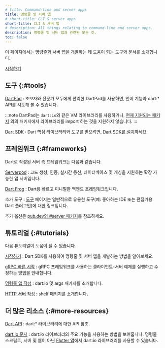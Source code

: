 ```yaml
---
# title: Command-line and server apps
title: 명령줄 및 서버 앱
# short-title: CLI & server apps
short-title: CLI & 서버 앱
# description: All things relating to command-line and server apps.
description: 명령줄 및 서버 앱과 관련된 모든 것.
toc: false
---
```


이 페이지에서는 명령줄과 서버 앱을 개발하는 데 도움이 되는 도구와 문서를 소개합니다.

<p class="text-center">
  <a href="/tutorials/server/get-started" class="btn btn-primary btn-lg">시작하기</a>
</p>


## 도구 {:#tools}

[DartPad](/tools/dartpad)
: 초보자와 전문가 모두에게 편리한 DartPad를 사용하면,
  언어 기능과 dart:* API를 시도해 볼 수 있습니다.

  :::note
  DartPad는 `dart:io`와 같은 VM 라이브러리를 사용하거나, 
  [현재 지원되는 패키지][currently supported packages] 외의 패키지에서 라이브러리를 import 하는 것을 지원하지 않습니다.
  :::

[currently supported packages]: {{site.repo.dart.org}}/dart-pad/wiki/Package-and-plugin-support#currently-supported-packages

[Dart SDK](/tools/sdk)
: Dart 핵심 라이브러리와 [도구](/tools)를 받으려면, [Dart SDK를 설치](/get-dart)하세요.

## 프레임워크 {:#frameworks}

Dart로 작성된 서버 측 프레임워크는 다음과 같습니다.

[Serverpod](https://serverpod.dev)
: 코드 생성, 인증, 실시간 통신, 데이터베이스 및 캐싱을 지원하는 확장 가능한 앱 서버입니다.

[Dart Frog](https://dartfrog.vgv.dev/)
: Dart용 빠르고 미니멀한 백엔드 프레임워크입니다.

추가 도구
: [도구](/tools) 페이지는 일반적으로 유용한 도구(예: 좋아하는 IDE 또는 편집기용 Dart 플러그인)에 대한 링크입니다.

추가 옵션은 [pub.dev의 #server 패키지]({{site.pub-pkg}}?q=topic%3Aserver)를 참조하세요.

## 튜토리얼 {:#tutorials}

다음 튜토리얼이 도움이 될 수 있습니다.

[시작하기](/tutorials/server/get-started)
: Dart SDK를 사용하여 명령줄 및 서버 앱을 개발하는 방법을 알아보세요.

[gRPC 빠른 시작](https://grpc.io/docs/languages/dart/quickstart/)
: gRPC 프레임워크를 사용하는 클라이언트-서버 예제를 실행하고 수정하는 방법을 안내합니다.

[명령줄 앱 작성](/tutorials/server/cmdline)
: dart:io 및 args 패키지를 소개합니다.

[HTTP 서버 작성](/tutorials/server/httpserver)
: shelf 패키지를 소개합니다.

## 더 많은 리소스 {:#more-resources}

[Dart API]({{site.dart-api}}/{{site.sdkInfo.channel}})
: dart:* 라이브러리에 대한 API 참조.

[dart:io 문서](/libraries/dart-io)
: dart:io 라이브러리의 주요 기능을 사용하는 방법을 보여줍니다. 
  명령줄 스크립트, 서버 및 웹이 아닌 [Flutter 앱]({{site.flutter}})에서 
  dart:io 라이브러리를 사용할 수 있습니다.
